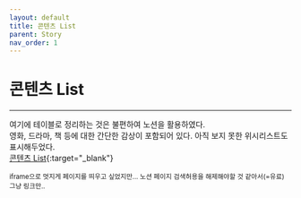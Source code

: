 ```yaml
---
layout: default
title: 콘텐츠 List
parent: Story
nav_order: 1
---
```


# 콘텐츠 List

---

여기에 테이블로 정리하는 것은 불편하여 노션을 활용하였다.<br>영화, 드라마, 책 등에 대한 간단한 감상이 포함되어 있다. 아직 보지 못한 위시리스트도 표시해두었다.<br>
[콘텐츠 List](https://www.notion.so/5e7b4817e5b946f39d4fb82378f3f1e1?v=82230f75cafc4d31981948ffd6591679){:target="_blank"}
<br>

<small>iframe으로 멋지게 페이지를 띄우고 싶었지만... 노션 페이지 검색허용을 해제해야할 것 같아서(=유료) 그냥 링크만..</small>
